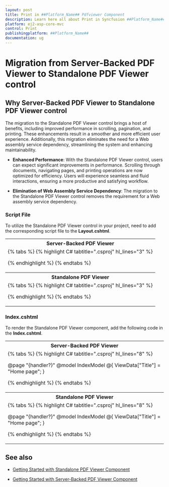 ```yaml
---
layout: post
title: Print in ##Platform_Name## Pdfviewer Component
description: Learn here all about Print in Syncfusion ##Platform_Name## Pdfviewer component of Syncfusion Essential JS 2 and more.
platform: ej2-asp-core-mvc
control: Print
publishingplatform: ##Platform_Name##
documentation: ug
---
```


# Migration from Server-Backed PDF Viewer to Standalone PDF Viewer control

## Why Server-Backed PDF Viewer to Standalone PDF Viewer control

The migration to the Standalone PDF Viewer control brings a host of benefits, including improved performance in scrolling, pagination, and printing. These enhancements result in a smoother and more efficient user experience. Additionally, this migration eliminates the need for a Web assembly service dependency, streamlining the system and enhancing maintainability.

* **Enhanced Performance**:
With the Standalone PDF Viewer control, users can expect significant improvements in performance. Scrolling through documents, navigating pages, and printing operations are now optimized for efficiency. Users will experience seamless and fluid interactions, ensuring a more productive and satisfying workflow.

* **Elimination of Web Assembly Service Dependency**:
The migration to the Standalone PDF Viewer control removes the requirement for a Web assembly service dependency.

### Script File

To utilize the Standalone PDF Viewer control in your project, need to add the corresponding script file to the **Layout.cshtml**.

<table>
<tr>
<th>Server-Backed PDF Viewer</th>
</tr>
<tr>
<td>
{% tabs %}
{% highlight C# tabtitle=".csproj" hl_lines="3" %}

<head>
     <!-- Syncfusion ASP.NET Core controls scripts -->
    <link rel="stylesheet" href="https://cdn.syncfusion.com/ej2/{{ site.ej2version }}/fluent.css" />
</head>

{% endhighlight %}
{% endtabs %}
</td>
</tr>
<tr>
<th>Standalone PDF Viewer</th>
</tr>
<tr>
<td>
{% tabs %}
{% highlight C# tabtitle=".csproj" hl_lines="3" %}

<head>
    <!-- Syncfusion ASP.NET Core controls scripts -->
    <script src="https://cdn.syncfusion.com/ej2/{{ site.ej2version }}/dist/ej2.min.js"></script>
</head>

{% endhighlight %}
{% endtabs %}
</td>
</tr>
</table>

### Index.cshtml

To render the Standalone PDF Viewer component, add the following code in the **Index.cshtml**.

<table>
<tr>
<th>Server-Backed PDF Viewer</th>
</tr>
<tr>
<td>
{% tabs %}
{% highlight C# tabtitle=".csproj" hl_lines="8" %}

@page "{handler?}"
@model IndexModel
@{
    ViewData["Title"] = "Home page";
}

<div class="text-center">
    <ejs-pdfviewer id="pdfviewer" style="height:600px" serviceUrl="/Index" documentPath="https://cdn.syncfusion.com/content/pdf/pdf-succinctly.pdf">
    </ejs-pdfviewer>
</div>


{% endhighlight %}
{% endtabs %}
</td>
</tr>
<tr>
<th>Standalone PDF Viewer</th>
</tr>
<tr>
<td>
{% tabs %}
{% highlight C# tabtitle=".csproj" hl_lines="8" %}

@page "{handler?}"
@model IndexModel
@{
    ViewData["Title"] = "Home page";
}

<div class="text-center">
    <ejs-pdfviewer id="pdfviewer" style="height:600px" documentPath="https://cdn.syncfusion.com/content/pdf/pdf-succinctly.pdf">
    </ejs-pdfviewer>
</div>

{% endhighlight %}
{% endtabs %}
</td>
</tr>
</table>

## See also

* [Getting Started with Standalone PDF Viewer Component](./getting-started)

* [Getting Started with Server-Backed PDF Viewer Component](./getting-started-with-server-backed)